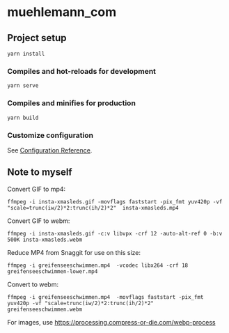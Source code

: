 # muehlemann_com

## Project setup
```
yarn install
```

### Compiles and hot-reloads for development
```
yarn serve
```

### Compiles and minifies for production
```
yarn build
```

### Customize configuration
See [Configuration Reference](https://cli.vuejs.org/config/).


## Note to myself

Convert GIF to mp4:

    ffmpeg -i insta-xmasleds.gif -movflags faststart -pix_fmt yuv420p -vf "scale=trunc(iw/2)*2:trunc(ih/2)*2"  insta-xmasleds.mp4

Convert GIF to webm:

    ffmpeg -i insta-xmasleds.gif -c:v libvpx -crf 12 -auto-alt-ref 0 -b:v 500K insta-xmasleds.webm

Reduce MP4 from Snaggit for use on this size:

    ffmpeg -i greifenseeschwimmen.mp4  -vcodec libx264 -crf 18 greifenseeschwimmen-lower.mp4

Convert to webm:

    ffmpeg -i greifenseeschwimmen.mp4  -movflags faststart -pix_fmt yuv420p -vf "scale=trunc(iw/2)*2:trunc(ih/2)*2"  greifenseeschwimmen.webm

For images, use https://processing.compress-or-die.com/webp-process
